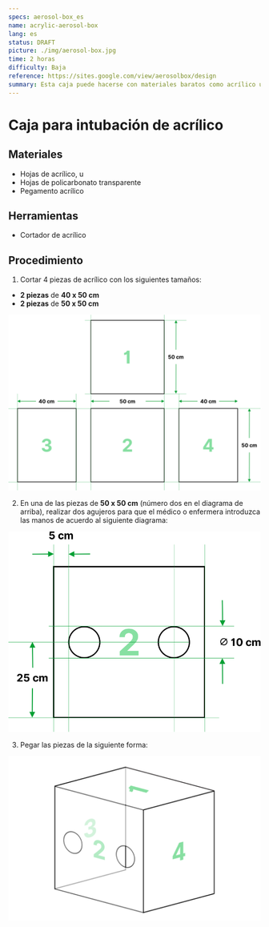 ```yaml
---
specs: aerosol-box_es
name: acrylic-aerosol-box
lang: es
status: DRAFT
picture: ./img/aerosol-box.jpg
time: 2 horas
difficulty: Baja
reference: https://sites.google.com/view/aerosolbox/design
summary: Esta caja puede hacerse con materiales baratos como acrílico u hojas de policarbonato transparente. Después de una intubación la caja puede ser reutilizada por otro paciente.
---
```


# Caja para intubación de acrílico

<section class="materials">

## Materiales

- Hojas de acrílico, u
- Hojas de policarbonato transparente  
- Pegamento acrílico

</section>

<section class="tools">

## Herramientas

- Cortador de acrílico

</section>

## Procedimiento

1. Cortar 4 piezas de acrílico con los siguientes tamaños:

  - **2 piezas** de **40 x 50 cm**
  - **2 piezas** de **50 x 50 cm**

![Piezas para cortar](./img/pieces.png)

2. En una de las piezas de **50 x 50 cm** (número dos en el diagrama de arriba), realizar dos agujeros para que el médico o enfermera introduzca las manos de acuerdo al siguiente diagrama:

![Agujeros](./img/holes.png)

3. Pegar las piezas de la siguiente forma:

![Ensamblaje](./img/assembly.png)
